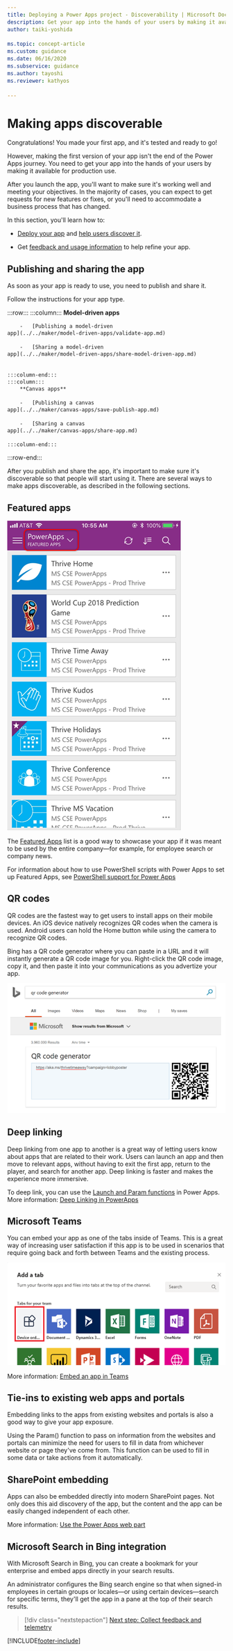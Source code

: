 ```yaml
---
title: Deploying a Power Apps project - Discoverability | Microsoft Docs
description: Get your app into the hands of your users by making it available for production use. Then, explore various ways to make your app discoverable.
author: taiki-yoshida

ms.topic: concept-article
ms.custom: guidance
ms.date: 06/16/2020
ms.subservice: guidance
ms.author: tayoshi
ms.reviewer: kathyos

---
```


# Making apps discoverable

Congratulations! You made your first app, and it's tested and ready to go!

However, making the first version of your app isn't the end of the Power Apps journey.
You need to get your app into the hands of your users by making it available for production use.

After you launch the app, you'll want to make sure it's working well and meeting your objectives. In the majority of cases, you can expect to get requests for new features or fixes, or you'll need to accommodate a business process that has changed.

In this section, you'll learn how to:

- [Deploy your app](#publishing-and-sharing-the-app) and [help users discover it](#featured-apps).

- Get [feedback and usage information](feedback-telemetry.md) to help refine your app.

## Publishing and sharing the app

As soon as your app is ready to use, you need to publish and share it.

Follow the instructions for your app type.

:::row:::
    :::column:::
        **Model-driven apps**

        -   [Publishing a model-driven
    app](../../maker/model-driven-apps/validate-app.md)

        -   [Sharing a model-driven
    app](../../maker/model-driven-apps/share-model-driven-app.md)


    :::column-end:::
    :::column:::
        **Canvas apps**

        -   [Publishing a canvas
    app](../../maker/canvas-apps/save-publish-app.md)

        -   [Sharing a canvas
    app](../../maker/canvas-apps/share-app.md)

    :::column-end:::
:::row-end:::

After you publish and share the app, it's important to make sure it's
discoverable so that people will start using it. There are several ways
to make apps discoverable, as described in the following sections.

## Featured apps

![Featured apps list.](media/featured-apps.png "Featured apps list")

The [Featured Apps](https://powerapps.microsoft.com/blog/powerapps-discoverability-in-the-enterprise/) list
is a good way to showcase your app if it was meant to be used
by the entire company&mdash;for example, for employee search or company news.

For information about how to use PowerShell scripts with Power Apps to set up Featured
Apps, see [PowerShell support for Power Apps](/power-platform/admin/powerapps-powershell#power-apps-cmdlets-for-administrators-preview)

## QR codes

QR codes are the fastest way to get users to install apps on their
mobile devices. An iOS device natively recognizes QR codes when the camera is used. Android users can
hold the Home button while using the camera to recognize QR codes.

Bing has a QR code generator where you can paste in a URL and it
will instantly generate a QR code image for you. Right-click the
QR code image, copy it, and then paste it into your communications as you advertize your app.

![The Bing QR code generator.](media/qr-codes.png "The Bing QR code generator")

## Deep linking

Deep linking from one app to another is a great way of letting users know about
apps that are related to their work. Users can launch an app and then move to relevant apps, without having to
exit the first app, return to the player, and search for another app. Deep linking is
faster and makes the experience more immersive.

To deep link, you can use the [Launch and Param functions](../../maker/canvas-apps/functions/function-param.md) in Power Apps.
More information: [Deep Linking in PowerApps](https://powerapps.microsoft.com/blog/powerapps-deep-linking/)

## Microsoft Teams

You can embed your app as one of the tabs inside of Teams.
This is a great way of increasing user satisfaction if this app is to be used in
scenarios that require going back and forth between Teams and the existing
process.

![A screenshot of an app embedded in Teams.](media/add-app-as-tab.png "A screenshot of an app embedded in Teams")

More information: [Embed an app in Teams](../../teams/embed-teams-app.md)

## Tie-ins to existing web apps and portals

Embedding links to the apps from existing websites and portals is also a good
way to give your app exposure.

Using the Param() function to pass on information from the websites and portals
can minimize the need for users to fill in data from whichever website or page they've
come from. This function can be used to fill in some data or take actions from it
automatically.

## SharePoint embedding

Apps can also be embedded directly into modern SharePoint pages. Not only
does this aid discovery of the app, but the content and the app can be easily
changed independent of each other.

More information: [Use the Power Apps web part](https://support.microsoft.com/en-us/office/use-the-power-apps-web-part-6285f05e-e441-408a-99d7-aa688195cd1c)<!--note from editor: This link doesn't work if you remove "en-us" (which we usually do). Just FYI.-->

## Microsoft Search in Bing integration

With Microsoft Search in Bing, you can create a bookmark for your enterprise and
embed apps directly in your search results.

An administrator configures the Bing search engine so that when signed-in
employees in certain groups or locales&mdash;or using certain devices&mdash;search for
specific terms, they'll get the app in a pane at the top of their
search results.

> [!div class="nextstepaction"]
> [Next step: Collect feedback and telemetry](feedback-telemetry.md)


[!INCLUDE[footer-include](../../includes/footer-banner.md)]
